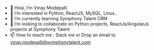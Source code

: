 - 👋 Hola, I’m Vinay Modepalli
- 👀 I’m interested in Python, ReactJS, MySQL, Linux..
- 🌱 I’m currently learning Symphony Talent CRM
- 💞️ I’m looking to collaborate on Python projects, ReactJs/AngularJs projects at Symphony Talent
- 📫 How to reach me : Slack me or Drop an email to vinay.modepalli@symphonytalent.com

<!---
VinayModepalliST/VinayModepalliST is a ✨ special ✨ repository because its `README.md` (this file) appears on your GitHub profile.
You can click the Preview link to take a look at your changes.
--->
